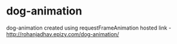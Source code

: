 # dog-animation
dog-animation created using requestFrameAnimation 
hosted link - http://rohanjadhav.epizy.com/dog-animation/
